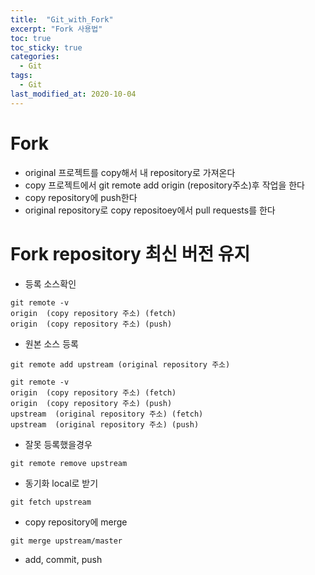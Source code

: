 ```yaml
---
title:  "Git_with_Fork"
excerpt: "Fork 사용법"
toc: true
toc_sticky: true
categories:
  - Git
tags:
  - Git
last_modified_at: 2020-10-04
---
```


# Fork

* original 프로젝트를 copy해서 내 repository로 가져온다
* copy 프로젝트에서 git remote add origin (repository주소)후 작업을 한다
* copy repository에 push한다
* original repository로 copy repositoey에서 pull requests를 한다

# Fork repository 최신 버전 유지

* 등록 소스확인

```
git remote -v
origin	(copy repository 주소) (fetch)
origin	(copy repository 주소) (push)
```

* 원본 소스 등록

```
git remote add upstream (original repository 주소)
```

```
git remote -v
origin	(copy repository 주소) (fetch)
origin	(copy repository 주소) (push)
upstream  (original repository 주소) (fetch)
upstream  (original repository 주소) (push)
```

* 잘못 등록했을경우

```
git remote remove upstream
```

* 동기화 local로 받기

```
git fetch upstream
```

* copy repository에 merge

```
git merge upstream/master
```

* add, commit, push 
